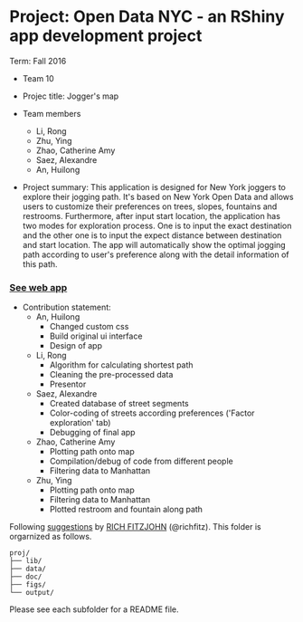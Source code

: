 # Project: Open Data NYC - an RShiny app development project

Term: Fall 2016

+ Team 10
+ Projec title: Jogger's map
+ Team members
	+ Li, Rong
	+ Zhu, Ying
	+ Zhao, Catherine Amy
	+ Saez, Alexandre
	+ An, Huilong
	
+ Project summary: 
This application is designed for New York joggers to explore their jogging path. It's based on New York Open Data and allows users to  customize their preferences on trees, slopes, fountains and restrooms. Furthermore, after input start location, the application has two modes for exploration process. One is to input the exact destination and the other one is to input the expect distance between destination and start location. The app will automatically show the optimal jogging path according  to user's preference along with the detail information of this path. 


### [See web app](http://54.187.176.193/ubuntu/Fall2016-Proj2-grp10/app/)



	
+ Contribution statement:
	+ An, Huilong 
		- Changed custom css
		- Build original ui interface
		- Design of app	
	+ Li, Rong
		- Algorithm for calculating shortest path
		- Cleaning the pre-processed data
		- Presentor
	+ Saez, Alexandre
		- Created database of street segments
		- Color-coding of streets according preferences ('Factor exploration' tab)
		- Debugging of final app
	+ Zhao, Catherine Amy
		- Plotting path onto map
		- Compilation/debug of code from different people
		- Filtering data to Manhattan
	+ Zhu, Ying
		- Plotting path onto map
		- Filtering data to Manhattan
		- Plotted restroom and fountain along path

Following [suggestions](http://nicercode.github.io/blog/2013-04-05-projects/) by [RICH FITZJOHN](http://nicercode.github.io/about/#Team) (@richfitz). This folder is orgarnized as follows.

```
proj/
├── lib/
├── data/
├── doc/
├── figs/
└── output/
```

Please see each subfolder for a README file.


